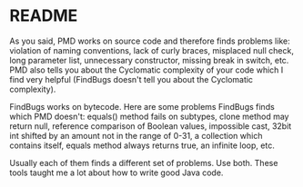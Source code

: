 # README

As you said, PMD works on source code and therefore finds problems like: violation of naming conventions, lack of curly braces, misplaced null check, long parameter list, unnecessary constructor, missing break in switch, etc. PMD also tells you about the Cyclomatic complexity of your code which I find very helpful (FindBugs doesn't tell you about the Cyclomatic complexity).

FindBugs works on bytecode. Here are some problems FindBugs finds which PMD doesn't: equals() method fails on subtypes, clone method may return null, reference comparison of Boolean values, impossible cast, 32bit int shifted by an amount not in the range of 0-31, a collection which contains itself, equals method always returns true, an infinite loop, etc.

Usually each of them finds a different set of problems. Use both. These tools taught me a lot about how to write good Java code.
